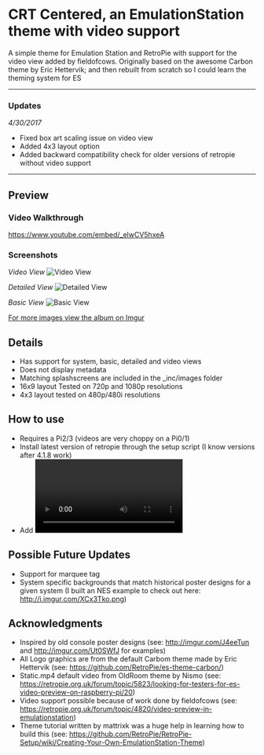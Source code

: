 # CRT Centered, an EmulationStation theme with video support
A simple theme for Emulation Station and RetroPie with support for the video view added by fieldofcows.  Originally based on the awesome Carbon theme by Eric Hettervik; and then rebuilt from scratch so I could learn the theming system for ES

---

### Updates

*4/30/2017*
- Fixed box art scaling issue on video view
- Added 4x3 layout option
- Added backward compatibility check for older versions of retropie without video support

---

## Preview

### Video Walkthrough
https://www.youtube.com/embed/_elwCV5hxeA

### Screenshots

*Video View*
![Video View](http://i.imgur.com/JFpJIhV.png)

*Detailed View*
![Detailed View](http://i.imgur.com/ax142A1.png)

*Basic View*
![Basic View](http://i.imgur.com/npqHCZy.png)

[For more images view the album on Imgur](http://imgur.com/a/2CSSk)

## Details

- Has support for system, basic, detailed and video views
- Does not display metadata
- Matching splashscreens are included in the \_inc/images folder
- 16x9 layout Tested on 720p and 1080p resolutions
- 4x3 layout tested on 480p/480i resolutions

## How to use

- Requires a Pi2/3 (videos are very choppy on a Pi0/1)
- Install latest version of retropie through the setup script (I know versions after 4.1.8 work)
- Add <video> elements to your gamelist to reference videos for each game on your pi (videos can be stored anywhere just like images)

## Possible Future Updates

- Support for marquee tag
- System specific backgrounds that match historical poster designs for a given system (I built an NES example to check out here: http://i.imgur.com/XCx3Tko.png)

## Acknowledgments

- Inspired by old console poster designs (see: http://imgur.com/J4eeTun and http://imgur.com/Ut0SWfJ for examples) 
- All Logo graphics are from the default Carbom theme made by Eric Hettervik (see: https://github.com/RetroPie/es-theme-carbon/)
- Static.mp4 default video from OldRoom theme by Nismo (see: https://retropie.org.uk/forum/topic/5823/looking-for-testers-for-es-video-preview-on-raspberry-pi/20)
- Video support possible because of work done by fieldofcows (see: https://retropie.org.uk/forum/topic/4820/video-preview-in-emulationstation)
- Theme tutorial written by mattrixk was a huge help in learning how to build this (see: https://github.com/RetroPie/RetroPie-Setup/wiki/Creating-Your-Own-EmulationStation-Theme)